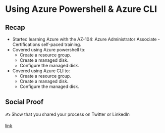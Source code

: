 # Using Azure Powershell & Azure CLI

## Recap
- Started learning Azure with the AZ-104: Azure Administrator Associate - Certifications self-paced training.
- Covered using Azure powershell to:
    - Create a resource group.
    - Create a managed disk.
    - Configure the managed disk.
- Covered using Azure CLI to:
    - Create a resource group.
    - Create a managed disk.
    - Configure the managed disk.

## Social Proof

✍️ Show that you shared your process on Twitter or LinkedIn

[link](link)